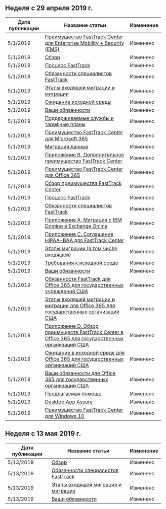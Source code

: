 <!-- This file is generated automatically each week. Changes made to this file will be overwritten.-->




## <a name="week-of-april-29-2019"></a>Неделя с 29 апреля 2019 г.


| Дата публикации |Название статьи | Изменение |
|------|------------|--------|
| 5/1/2019 | [Преимущество FastTrack Center для Enterprise Mobility + Security (EMS)](/FastTrack/ems-fasttrack-benefit-for-ems) | Изменено |
| 5/1/2019 | [Обзор](/FastTrack/ems-fasttrack-benefit-overview) | Изменено |
| 5/1/2019 | [Процесс FastTrack](/FastTrack/ems-fasttrack-process) | Изменено |
| 5/1/2019 | [Обязанности специалистов FastTrack](/FastTrack/ems-fasttrack-responsibilities) | Изменено |
| 5/1/2019 | [Этапы входящей миграции и миграции](/FastTrack/ems-onboarding-phases) | Изменено |
| 5/1/2019 | [Ожидание исходной среды](/FastTrack/ems-source-environment-expectations) | Изменено |
| 5/1/2019 | [Ваши обязанности](/FastTrack/ems-your-responsibilities) | Изменено |
| 5/1/2019 | [Поддерживаемые службы и тарифные планы](/FastTrack/m365-eligible-services-and-plans) | Изменено |
| 5/1/2019 | [Преимущество FastTrack Center для Microsoft 365](/FastTrack/m365-fasttrack-benefit-overview) | Изменено |
| 5/1/2019 | [Миграция данных](/FastTrack/o365-data-migration) | Изменено |
| 5/1/2019 | [Приложение B. Дополнительное преимущество FastTrack Center](/FastTrack/o365-fasttrack-additional-benefits) | Изменено |
| 5/1/2019 | [Преимущество FastTrack Center для Office 365](/FastTrack/o365-fasttrack-benefit-for-office-365) | Изменено |
| 5/1/2019 | [Обзор преимущества FastTrack Center](/FastTrack/o365-fasttrack-benefit-overview) | Изменено |
| 5/1/2019 | [Процесс FastTrack](/FastTrack/o365-fasttrack-process) | Изменено |
| 5/1/2019 | [Обязанности специалистов FastTrack](/FastTrack/o365-fasttrack-responsibilities) | Изменено |
| 5/1/2019 | [Приложение А. Миграция с IBM Domino в Exchange Online](/FastTrack/o365-from-ibm-domino-to-exchange-online) | Изменено |
| 5/1/2019 | [Приложение C. Соглашение HIPAA-BAA для FastTrack Center](/FastTrack/o365-hipaa-business-associate-agreement) | Изменено |
| 5/1/2019 | [Этапы миграции (в том числе входящей)](/FastTrack/o365-onboarding-and-migration) | Изменено |
| 5/1/2019 | [Требования к исходной среде](/FastTrack/o365-source-environment-expectations) | Изменено |
| 5/1/2019 | [Ваши обязанности](/FastTrack/o365-your-responsibilities) | Изменено |
| 5/1/2019 | [Обязанности FastTrack для Office 365 для государственных учреждений США](/FastTrack/us-gov-appendix-fasttrack-responsibilities) | Изменено |
| 5/1/2019 | [Этапы входящей миграции и миграции для Office 365 для государственных организаций США](/FastTrack/us-gov-appendix-onboarding-and-migration) | Изменено |
| 5/1/2019 | [Приложение D. Обзор преимуществ FastTrack Center в Office 365 для государственных организаций США](/FastTrack/us-gov-appendix-overview) | Изменено |
| 5/1/2019 | [Ожидание в исходной среде для Office 365 для государственных организаций США](/FastTrack/us-gov-appendix-source-environment-expectations) | Изменено |
| 5/1/2019 | [Ваши обязанности для Office 365 для государственных организаций США](/FastTrack/us-gov-appendix-your-responsibilities) | Изменено |
| 5/1/2019 | [Предлагаемая помощь](/FastTrack/win-10-daa-assistance-offered) | Изменено |
| 5/1/2019 | [Desktop App Assure](/FastTrack/win-10-desktop-app-assure) | Изменено |
| 5/1/2019 | [Преимущество FastTrack Center для Windows 10](/FastTrack/win-10-fasttrack-benefit-for-windows-10) | Изменено |


## <a name="week-of-may-13-2019"></a>Неделя с 13 мая 2019 г.


| Дата публикации |Название статьи | Изменение |
|------|------------|--------|
| 5/13/2019 | [Обзор](/FastTrack/ems-fasttrack-benefit-overview) | Изменено |
| 5/13/2019 | [Обязанности специалистов FastTrack](/FastTrack/ems-fasttrack-responsibilities) | Изменено |
| 5/13/2019 | [Этапы входящей миграции и миграции](/FastTrack/ems-onboarding-phases) | Изменено |
| 5/13/2019 | [Ваши обязанности](/FastTrack/ems-your-responsibilities) | Изменено |

